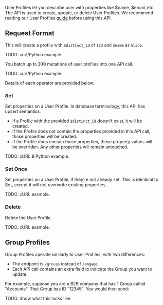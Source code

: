User Profiles let you describe user with properties like $name, $email, etc. The API is used to create, update, or delete User Profiles. We recommend reading our User Profiles [guide](/docs/tracking/how-tos/user-profiles) before using this API.

## Request Format
This will create a profile with `$distinct_id` of `123` and `$name` as `Alice`.

TODO: curl/Python example

You batch up to 200 mutations of user profiles into one API call.

TODO: curl/Python example

Details of each operator are provided below.

### Set
Set properties on a User Profile. In database terminology, this API has upsert semantics.
* If a Profile with the provided `$distinct_id` doesn't exist, it will be created.
* If the Profile does not contain the properties provided in this API call, those properties will be created.
* If the Profile does contain those properties, those property values will be overriden. Any other properties will remain untouched.

TODO: cURL & Python example.


### Set Once
Set properties on a User Profile, if they're not already set. This is identical to Set, except it will not overwrite existing properties.

TODO: cURL example.

### Delete
Delete the User Profile.

TODO: cURL example.


## Group Profiles
Group Profiles operate similarly to User Profiles, with two differences:
* The endpoint is `/groups` instead of `/engage`.
* Each API call contains an extra field to indicate the Group you want to update.

For example, suppose you are a B2B company that has 1 Group called "Accounts". That Group has ID "12345". You would then send:

TODO: Show what this looks like.
